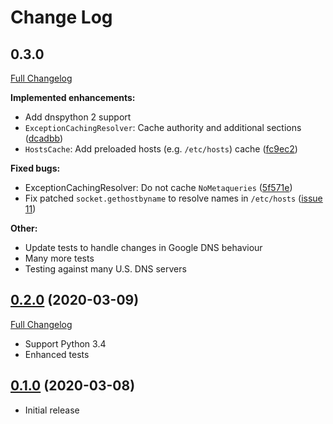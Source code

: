 # Change Log

## 0.3.0

[Full Changelog](https://github.com/jayvdb/dns-cache/compare/0.2.0...0.3.0)

**Implemented enhancements:**

- Add dnspython 2 support
- `ExceptionCachingResolver`: Cache authority and additional sections ([dcadbb](https://github.com/jayvdb/dns-cache/commit/dcadbb))
- `HostsCache`: Add preloaded hosts (e.g. `/etc/hosts`) cache ([fc9ec2](https://github.com/jayvdb/dns-cache/commit/fc9ec2))

**Fixed bugs:**

- ExceptionCachingResolver: Do not cache `NoMetaqueries` ([5f571e](https://github.com/jayvdb/dns-cache/commit/5f571e))
- Fix patched `socket.gethostbyname` to resolve names in `/etc/hosts` ([issue 11](https://github.com/jayvdb/dns-cache/issues/11))

**Other:**

- Update tests to handle changes in Google DNS behaviour
- Many more tests
- Testing against many U.S. DNS servers

## [0.2.0](https://github.com/jayvdb/dns-cache/tree/0.2.0) (2020-03-09)
[Full Changelog](https://github.com/jayvdb/dns-cache/compare/0.1.0...0.2.0)

- Support Python 3.4
- Enhanced tests

## [0.1.0](https://github.com/jayvdb/dns-cache/tree/0.1.0) (2020-03-08)

- Initial release
